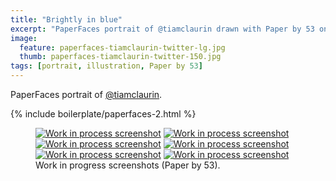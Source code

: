 ```yaml
---
title: "Brightly in blue"
excerpt: "PaperFaces portrait of @tiamclaurin drawn with Paper by 53 on an iPad."
image: 
  feature: paperfaces-tiamclaurin-twitter-lg.jpg
  thumb: paperfaces-tiamclaurin-twitter-150.jpg
tags: [portrait, illustration, Paper by 53]
---
```


PaperFaces portrait of [@tiamclaurin](http://twitter.com/tiamclaurin).

{% include boilerplate/paperfaces-2.html %}

<figure class="half">
	<a href="{{ site.url }}/assets/images/paperfaces-tiamclaurin-process-1-lg.jpg"><img src="{{ site.url }}/assets/images/paperfaces-tiamclaurin-process-1-600.jpg" alt="Work in process screenshot"></a>
	<a href="{{ site.url }}/assets/images/paperfaces-tiamclaurin-process-2-lg.jpg"><img src="{{ site.url }}/assets/images/paperfaces-tiamclaurin-process-2-600.jpg" alt="Work in process screenshot"></a>
	<a href="{{ site.url }}/assets/images/paperfaces-tiamclaurin-process-3-lg.jpg"><img src="{{ site.url }}/assets/images/paperfaces-tiamclaurin-process-3-600.jpg" alt="Work in process screenshot"></a>
	<a href="{{ site.url }}/assets/images/paperfaces-tiamclaurin-process-4-lg.jpg"><img src="{{ site.url }}/assets/images/paperfaces-tiamclaurin-process-4-600.jpg" alt="Work in process screenshot"></a>
	<a href="{{ site.url }}/assets/images/paperfaces-tiamclaurin-process-5-lg.jpg"><img src="{{ site.url }}/assets/images/paperfaces-tiamclaurin-process-5-600.jpg" alt="Work in process screenshot"></a>
	<a href="{{ site.url }}/assets/images/paperfaces-tiamclaurin-process-6-lg.jpg"><img src="{{ site.url }}/assets/images/paperfaces-tiamclaurin-process-6-600.jpg" alt="Work in process screenshot"></a>
	<figcaption>Work in progress screenshots (Paper by 53).</figcaption>
</figure>